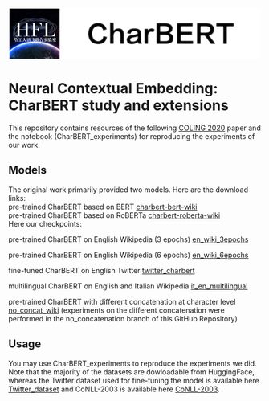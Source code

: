 <p align="center">
  <br>
    <img src="data/CharBert_logo.png" width="500" />  
  <br>
</p>
 
# Neural Contextual Embedding: CharBERT study and extensions 

This repository contains resources of the following [COLING 2020](https://www.coling2020.org) paper and the notebook (CharBERT_experiments) for reproducing the experiments of our work.  


## Models
The original work primarily provided two models. Here are the download links:   
pre-trained CharBERT based on BERT [charbert-bert-wiki](https://drive.google.com/file/d/1rF5_LbA2qIHuehnNepGmjz4Mu6OqEzYT/view?usp=sharing)    
pre-trained CharBERT based on RoBERTa [charbert-roberta-wiki](https://drive.google.com/file/d/1tkO7_EH1Px7tXRxNDu6lzr_y8b4Q709f/view?usp=sharing)  
Here our checkpoints:

pre-trained CharBERT on English Wikipedia (3 epochs) [en_wiki_3epochs](https://drive.google.com/file/d/1niddqAc5yfnjyqQRCBlEWe2aKt-4Gsfn/view?usp=sharing)

pre-trained CharBERT on English Wikipedia (6 epochs) [en_wiki_6epochs](https://drive.google.com/file/d/1SwGVWVSiH9_ugoymzmZi0j0EgoW4EznI/view?usp=sharing)

fine-tuned CharBERT on English Twitter [twitter_charbert](https://drive.google.com/file/d/1vJgMe4sOa5BWllNFrnUqQgxquu4BErbg/view?usp=sharing)

multilingual CharBERT on English and Italian Wikipedia [it_en_multilingual](https://drive.google.com/file/d/1h9plzoZtPcy6exUFWOko_-ZiE90jM1Xs/view?usp=sharing)

pre-trained CharBERT with different concatenation at character level [no_concat_wiki](https://drive.google.com/file/d/1VrfcXmN--hLRJohuS535O8OauSsYeswH/view?usp=sharing) (experiments on the different concatenation were performed in the no_concatenation branch of this GitHub Repository)


## Usage
You may use CharBERT_experiments to reproduce the experiments we did. Note that the majority of the datasets are dowloadable from HuggingFace, whereas the Twitter dataset used for fine-tuning the model is available here [Twitter_dataset](https://drive.google.com/file/d/1KdX3DOmJZj5m_AmwAZWNfGiUumdgTx2t/view?usp=sharing) and CoNLL-2003 is available here [CoNLL-2003](https://drive.google.com/file/d/10POkHvLQyTqVp-twG7SqDdFCy1weWfLe/view?usp=sharing).


